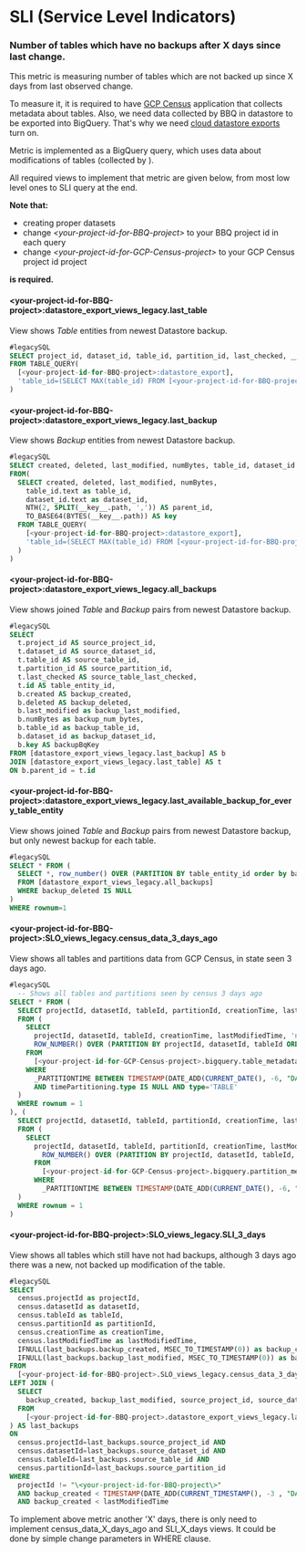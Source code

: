 # SLI (Service Level Indicators)


### Number of tables which have no backups after X days since last change.  

This metric is measuring number of tables which are not backed up since X days from last observed change. 

To measure it, it is required to have [GCP Census](https://github.com/ocadotechnology/gcp-census) application that collects metadata about tables. 
Also, we need data collected by BBQ in datastore to be exported into BigQuery. That's why we need [cloud datastore exports](https://github.com/ocadotechnology/bbq/blob/master/SETUP.md#cloud-datastore-export) turn on. 

Metric is implemented as a BigQuery query, which uses data about modifications of tables (collected by ). 

All required views to implement that metric are given below, from most low level ones to SLI query at the end.
 
**Note that:**
  * creating proper datasets 
  * change *\<your-project-id-for-BBQ-project\>* to your BBQ project id in each query
  * change *\<your-project-id-for-GCP-Census-project\>* to your GCP Census project id project

**is required.** 

#### \<your-project-id-for-BBQ-project\>:datastore_export_views_legacy.last_table
View shows *Table* entities from newest Datastore backup.
```sql
#legacySQL
SELECT project_id, dataset_id, table_id, partition_id, last_checked, __key__.id AS id 
FROM TABLE_QUERY(
  [<your-project-id-for-BBQ-project>:datastore_export], 
  'table_id=(SELECT MAX(table_id) FROM [<your-project-id-for-BBQ-project>:datastore_export.__TABLES__] WHERE LEFT(table_id, 6) = "Table_")'
)
```

#### \<your-project-id-for-BBQ-project\>:datastore_export_views_legacy.last_backup
View shows *Backup* entities from newest Datastore backup.
```sql
#legacySQL
SELECT created, deleted, last_modified, numBytes, table_id, dataset_id , key, INTEGER(parent_id) as parent_id
FROM(
  SELECT created, deleted, last_modified, numBytes, 
    table_id.text as table_id, 
    dataset_id.text as dataset_id,
    NTH(2, SPLIT(__key__.path, ',')) AS parent_id, 
    TO_BASE64(BYTES(__key__.path)) AS key
  FROM TABLE_QUERY(
    [<your-project-id-for-BBQ-project>:datastore_export], 
    'table_id=(SELECT MAX(table_id) FROM [<your-project-id-for-BBQ-project>:datastore_export.__TABLES__] WHERE LEFT(table_id, 7) = "Backup_")'
  )
)
```

#### \<your-project-id-for-BBQ-project\>:datastore_export_views_legacy.all_backups
View shows joined *Table* and *Backup* pairs from newest Datastore backup.
```sql
#legacySQL
SELECT 
  t.project_id AS source_project_id,
  t.dataset_id AS source_dataset_id,
  t.table_id AS source_table_id,
  t.partition_id AS source_partition_id,
  t.last_checked AS source_table_last_checked,
  t.id AS table_entity_id,
  b.created AS backup_created,
  b.deleted AS backup_deleted,
  b.last_modified as backup_last_modified,
  b.numBytes as backup_num_bytes,
  b.table_id as backup_table_id,
  b.dataset_id as backup_dataset_id,
  b.key AS backupBqKey
FROM [datastore_export_views_legacy.last_backup] AS b
JOIN [datastore_export_views_legacy.last_table] AS t 
ON b.parent_id = t.id
```

#### \<your-project-id-for-BBQ-project\>:datastore_export_views_legacy.last_available_backup_for_every_table_entity
View shows joined *Table* and *Backup* pairs from newest Datastore backup, but only newest backup for each table. 

```sql
#legacySQL
SELECT * FROM (
  SELECT *, row_number() OVER (PARTITION BY table_entity_id order by backup_created DESC) as rownum
  FROM [datastore_export_views_legacy.all_backups]
  WHERE backup_deleted IS NULL
)
WHERE rownum=1
```

#### \<your-project-id-for-BBQ-project\>:SLO_views_legacy.census_data_3_days_ago
View shows all tables and partitions data from GCP Census, in state seen 3 days ago.

```sql 
#legacySQL
  -- Shows all tables and partitions seen by census 3 days ago
SELECT * FROM (
  SELECT projectId, datasetId, tableId, partitionId, creationTime, lastModifiedTime
  FROM (
    SELECT 
      projectId, datasetId, tableId, creationTime, lastModifiedTime, 'null' AS partitionId,
      ROW_NUMBER() OVER (PARTITION BY projectId, datasetId, tableId ORDER BY snapshotTime DESC) AS rownum
    FROM 
      [<your-project-id-for-GCP-Census-project>.bigquery.table_metadata_v1_0]
    WHERE
      _PARTITIONTIME BETWEEN TIMESTAMP(DATE_ADD(CURRENT_DATE(), -6, "DAY")) AND TIMESTAMP(DATE_ADD(CURRENT_DATE(), -3, "DAY"))
      AND timePartitioning.type IS NULL AND type='TABLE'
  )
  WHERE rownum = 1
), (
  SELECT projectId, datasetId, tableId, partitionId, creationTime, lastModifiedTime
  FROM (
    SELECT
      projectId, datasetId, tableId, partitionId, creationTime, lastModifiedTime,
        ROW_NUMBER() OVER (PARTITION BY projectId, datasetId, tableId, partitionId ORDER BY snapshotTime DESC) AS rownum
      FROM
        [<your-project-id-for-GCP-Census-project>.bigquery.partition_metadata_v1_0]
      WHERE
        _PARTITIONTIME BETWEEN TIMESTAMP(DATE_ADD(CURRENT_DATE(), -6, "DAY")) AND TIMESTAMP(DATE_ADD(CURRENT_DATE(), -3, "DAY"))
  )
  WHERE rownum = 1
)
```

#### \<your-project-id-for-BBQ-project\>:SLO_views_legacy.SLI_3_days

View shows all tables which still have not had backups, although 3 days ago there was a new, not backed up modification of the table.

```sql
#legacySQL
SELECT 
  census.projectId as projectId, 
  census.datasetId as datasetId, 
  census.tableId as tableId, 
  census.partitionId as partitionId, 
  census.creationTime as creationTime, 
  census.lastModifiedTime as lastModifiedTime,
  IFNULL(last_backups.backup_created, MSEC_TO_TIMESTAMP(0)) as backup_created,
  IFNULL(last_backups.backup_last_modified, MSEC_TO_TIMESTAMP(0)) as backup_last_modified
FROM
  [<your-project-id-for-BBQ-project>.SLO_views_legacy.census_data_3_days_ago] AS census
LEFT JOIN (
  SELECT
    backup_created, backup_last_modified, source_project_id, source_dataset_id, source_table_id, source_partition_id
  FROM
    [<your-project-id-for-BBQ-project>.datastore_export_views_legacy.last_available_backup_for_every_table_entity]
) AS last_backups
ON 
  census.projectId=last_backups.source_project_id AND 
  census.datasetId=last_backups.source_dataset_id AND 
  census.tableId=last_backups.source_table_id AND 
  census.partitionId=last_backups.source_partition_id
WHERE
  projectId != "\<your-project-id-for-BBQ-project\>"
  AND backup_created < TIMESTAMP(DATE_ADD(CURRENT_TIMESTAMP(), -3 , "DAY"))
  AND backup_created < lastModifiedTime
```

To implement above metric another 'X' days, there is only need to implement census_data_X_days_ago and SLI_X_days views. It could be done by simple change parameters in WHERE clause. 